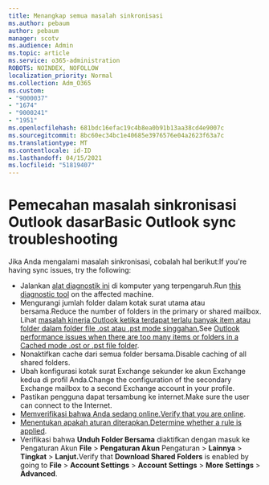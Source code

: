 ```yaml
---
title: Menangkap semua masalah sinkronisasi
ms.author: pebaum
author: pebaum
manager: scotv
ms.audience: Admin
ms.topic: article
ms.service: o365-administration
ROBOTS: NOINDEX, NOFOLLOW
localization_priority: Normal
ms.collection: Adm_O365
ms.custom:
- "9000037"
- "1674"
- "9000241"
- "1951"
ms.openlocfilehash: 681bdc16efac19c4b8ea0b91b13aa38cd4e9007c
ms.sourcegitcommit: 8bc60ec34bc1e40685e3976576e04a2623f63a7c
ms.translationtype: MT
ms.contentlocale: id-ID
ms.lasthandoff: 04/15/2021
ms.locfileid: "51819407"
---
```

# <a name="basic-outlook-sync-troubleshooting"></a><span data-ttu-id="14800-102">Pemecahan masalah sinkronisasi Outlook dasar</span><span class="sxs-lookup"><span data-stu-id="14800-102">Basic Outlook sync troubleshooting</span></span>

<span data-ttu-id="14800-103">Jika Anda mengalami masalah sinkronisasi, cobalah hal berikut:</span><span class="sxs-lookup"><span data-stu-id="14800-103">If you're having sync issues, try the following:</span></span>

- <span data-ttu-id="14800-104">Jalankan [alat diagnostik ini](https://aka.ms/sara-outlooksendreceive) di komputer yang terpengaruh.</span><span class="sxs-lookup"><span data-stu-id="14800-104">Run [this diagnostic tool](https://aka.ms/sara-outlooksendreceive) on the affected machine.</span></span>
- <span data-ttu-id="14800-105">Mengurangi jumlah folder dalam kotak surat utama atau bersama.</span><span class="sxs-lookup"><span data-stu-id="14800-105">Reduce the number of folders in the primary or shared mailbox.</span></span> <span data-ttu-id="14800-106">Lihat [masalah kinerja Outlook ketika terdapat terlalu banyak item atau folder dalam folder file .ost atau .pst mode singgahan.](https://support.microsoft.com/help/2768656/outlook-performance-issues-when-there-are-too-many-items-or-folders-in)</span><span class="sxs-lookup"><span data-stu-id="14800-106">See [Outlook performance issues when there are too many items or folders in a Cached mode .ost or .pst file folder](https://support.microsoft.com/help/2768656/outlook-performance-issues-when-there-are-too-many-items-or-folders-in).</span></span>
- <span data-ttu-id="14800-107">Nonaktifkan cache dari semua folder bersama.</span><span class="sxs-lookup"><span data-stu-id="14800-107">Disable caching of all shared folders.</span></span>
- <span data-ttu-id="14800-108">Ubah konfigurasi kotak surat Exchange sekunder ke akun Exchange kedua di profil Anda.</span><span class="sxs-lookup"><span data-stu-id="14800-108">Change the configuration of the secondary Exchange mailbox to a second Exchange account in your profile.</span></span>
- <span data-ttu-id="14800-109">Pastikan pengguna dapat tersambung ke internet.</span><span class="sxs-lookup"><span data-stu-id="14800-109">Make sure the user can connect to the Internet.</span></span> 
- <span data-ttu-id="14800-110">[Memverifikasi bahwa Anda sedang online.](https://support.office.com/article/2460e4a8-16c7-47fc-b204-b1549275aac9)</span><span class="sxs-lookup"><span data-stu-id="14800-110">[Verify that you are online](https://support.office.com/article/2460e4a8-16c7-47fc-b204-b1549275aac9).</span></span>
- <span data-ttu-id="14800-111">[Menentukan apakah aturan diterapkan.](https://support.office.com/article/C24F5DEA-9465-4DF4-AD17-A50704D66C59)</span><span class="sxs-lookup"><span data-stu-id="14800-111">[Determine whether a rule is applied](https://support.office.com/article/C24F5DEA-9465-4DF4-AD17-A50704D66C59).</span></span>
- <span data-ttu-id="14800-112">Verifikasi bahwa **Unduh Folder Bersama** diaktifkan dengan masuk ke Pengaturan Akun **File**  >  **Pengaturan Akun** Pengaturan  >  **Lainnya**  >  **Tingkat**  >  **Lanjut.**</span><span class="sxs-lookup"><span data-stu-id="14800-112">Verify that **Download Shared Folders** is enabled by going to **File** > **Account Settings** > **Account Settings** > **More Settings** > **Advanced**.</span></span>
